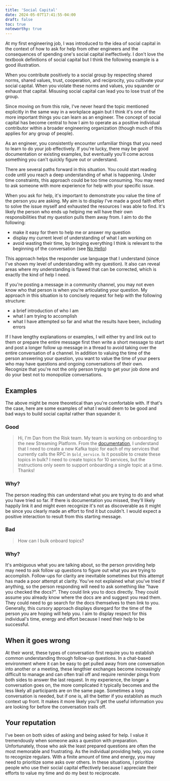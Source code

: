 ```yaml
---
title: 'Social Capital'
date: 2024-05-07T17:41:55-04:00
draft: false
toc: true
noteworthy: true
---
```


At my first engineering job, I was introduced to the idea of social capital in
the context of how to ask for help from other engineers and the consequences of
spending one's social capital ineffectively. I don't love the textbook
definitions of social capital but I think the following example is a good
illustration.

When you contribute positively to a social group by respecting shared norms,
shared values, trust, cooperation, and reciprocity, you cultivate your social
capital. When you violate these norms and values, you squander or exhaust that
capital. Misusing social capital can lead you to lose trust of the group.

Since moving on from this role, I've never heard the topic mentioned explicitly
in the same way in a workplace again but I think it's one of the more important
things you can learn as an engineer. The concept of social capital has become
central to how I aim to operate as a positive individual contributor within a
broader engineering organization (though much of this applies for any group of
people).

As an engineer, you consistently encounter unfamiliar things that you need to
learn to do your job effectively. If you're lucky, there may be good
documentation or existing examples, but eventually you'll come across something
you can't quickly figure out or understand.

There are several paths forward in this situation. You could start reading code
until you reach a deep understanding of what is happening. Under time
constraints, this approach could be too time consuming. You may need to ask
someone with more experience for help with your specific issue.

When you ask for help, it's important to demonstrate you value the time of the
person you are asking. My aim is to display I've made a good faith effort to
solve the issue myself and exhausted the resources I was able to find. It's
likely the person who ends up helping me will have their own responsibilities
that my question pulls them away from. I aim to do the following:

- make it easy for them to help me or answer my question
- display my current level of understanding of what I am working on
- avoid wasting their time, by bringing everything I think is relevant to the
  beginning of the conversation (see [No Hello](https://www.nohello.com/))

This approach helps the responder use language that I understand (since I've
shown my level of understanding with my question). It also can reveal areas
where my understanding is flawed that can be corrected, which is exactly the
kind of help I need.

If you're posting a message in a community channel, you may not even know who
that person is when you're articulating your question. My approach in this
situation is to concisely request for help with the following structure:

- a brief introduction of who I am
- what I am trying to accomplish
- what I have attempted so far and what the results have been, including errors

If I have lengthy explanations or examples, I will either try and link out to
them or prepare the entire message first then write a short message to start and
post a longer follow up message in a thread to avoid taking over the entire
conversation of a channel. In addition to valuing the time of the person
answering your question, you want to value the time of your peers who may have
questions and ongoing conversations of their own. Recognize that you're not the
only person trying to get your job done and do your best not to monopolize
conversations.

## Examples

The above might be more theoretical than you're comfortable with. If that's the
case, here are some examples of what I would deem to be good and bad ways to
build social capital rather than squander it.

### Good

> Hi, I'm Dan from the Risk team. My team is working on onboarding to the new
> Streaming Platform. From the [documentation](https://example.com), I
> understand that I need to create a new Kafka topic for each of my services
> that currently calls the RPC in `$old_service`. Is it possible to create
> these topics in bulk? I need to create topics for 10 services, but the
> instructions only seem to support onboarding a single topic at a time. Thanks!

### Why?

The person reading this can understand what you are trying to do and what you
have tried so far. If there is documentation you missed, they'll likely happily
link it and might even recognize it's not as discoverable as it might be since
you clearly made an effort to find it but couldn't. I would expect a positive
interaction to result from this starting message.

### Bad

> How can I bulk onboard topics?

### Why?

It's ambiguous what you are talking about, so the person providing help may need
to ask follow up questions to figure out what you are trying to accomplish.
Follow-ups for clarity are inevitable sometimes but this attempt has made a poor
attempt at clarity. You've not explained what you've tried if anything, so the
person responding will need to ask something like "have you checked the docs?".
They could link you to docs directly. They could assume you already know where
the docs are and suggest you read them. They could need to go search for the
docs themselves to then link to you. Generally, this cursory approach displays
disregard for the time of the person you are hoping will help you. I aim to
display respect for this individual's time, energy and effort because I need
their help to be successful.

## When it goes wrong

At their worst, these types of conversation first require you to establish
common understanding through follow-up questions. In a chat-based environment
where it can be easy to get pulled away from one conversation into another or a
meeting, these lengthier exchanges become increasingly difficult to manage and
can often trail off and require reminder pings from both sides to answer the
last request. In my experience, the longer a conversation goes on, the more
complicated it typically becomes and the less likely all participants are on the
same page. Sometimes a long conversation is needed, but if one is, all the
better if you establish as much context up front. It makes it more likely you'll
get the useful information you are looking for before the conversation trails
off.

## Your reputation

I've been on both sides of asking and being asked for help. I value it
tremendously when someone asks a question with preparation. Unfortunately, those
who ask the least prepared questions are often the most memorable and
frustrating. As the individual providing help, you come to recognize regulars.
With a finite amount of time and energy, you may need to prioritize some asks
over others. In these situations, I prioritize people who use their social
capital effectively because I appreciate their efforts to value my time and do
my best to reciprocate.
